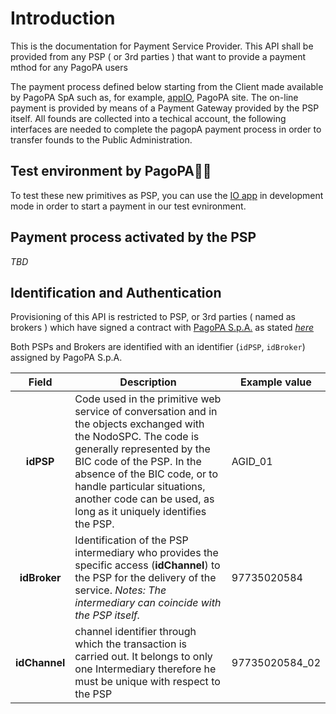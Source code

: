 <!--
plantuml -tsvg api-definitions/openapi/description.md
-->

# Introduction

This is the documentation for Payment Service Provider. This API shall be provided from any PSP ( or 3rd parties ) that want to provide a payment mthod for any PagoPA users 

The payment process defined below starting from the Client  made available by PagoPA SpA such as, for example, [appIO](http://io.italia.it), PagoPA site.
The on-line payment is provided by means of a Payment Gateway provided by the PSP itself. All founds are collected into a techical account,  the following interfaces are needed to complete the pagopA payment process in order to transfer founds to the Public Administration.

## Test environment by PagoPA🧑‍💻

To test these new primitives as PSP, you can use the [IO app](https://www.io.italia.it) in development mode in order to start a payment in our test evnironment.

## Payment process activated by the PSP

*TBD*

## Identification and Authentication

Provisioning of this API is restricted to PSP, or 3rd parties ( named as brokers ) which have signed a contract with [PagoPA S.p.A.](https://www.pagopa.gov.it/it/pagopa-spa/) as stated _[here](https://www.pagopa.gov.it/it/prestatori-servizi-di-pagamento/)_

Both PSPs and Brokers are identified with an identifier (`idPSP`, `idBroker`) assigned by PagoPA S.p.A.

|     Field     | Description                                                                                                                                                                                                                                                                                                  | Example value                                                                |
| :-----------: | ------------------------------------------------------------------------------------------------------------------------------------------------------------------------------------------------------------------------------------------------------------------------------------------------------------ | ---------------------------------------------------------------------------- |
|   **idPSP**   | Code used in the primitive web service of conversation and in the objects exchanged with the NodoSPC. The code is generally represented by the BIC code of the PSP. In the absence of the BIC code, or to handle particular situations, another code can be used, as long as it uniquely identifies the PSP. | AGID_01                                                                      |
| **idBroker**  | Identification of the PSP intermediary who provides the specific access (**idChannel**) to the PSP for the delivery of the service. _Notes: The intermediary can coincide with the PSP itself._                                                                                                              | 97735020584                                                                  |
| **idChannel** | channel identifier through which the transaction is carried out. It belongs to only one Intermediary therefore he must be unique with respect to the PSP                                                                                                                                                     | 97735020584_02                                                               |
